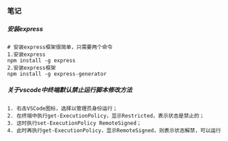 ### 笔记

##### 安装express

```shell
# 安装express框架很简单，只需要两个命令
1.安装express
npm install -g express
2.安装express框架
npm install -g express-generator
```

##### 关于vscode中终端默认禁止运行脚本修改方法

```shell
1. 右击VSCode图标，选择以管理员身份运行；
2. 在终端中执行get-ExecutionPolicy，显示Restricted，表示状态是禁止的；
3. 这时执行set-ExecutionPolicy RemoteSigned；
4. 此时再执行get-ExecutionPolicy，显示RemoteSigned，则表示状态解禁，可以运行
```

